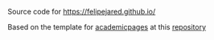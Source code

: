 Source code for https://felipejared.github.io/

Based on the template for [academicpages](https://academicpages.github.io/) at this [repository](https://github.com/academicpages/academicpages.github.io)